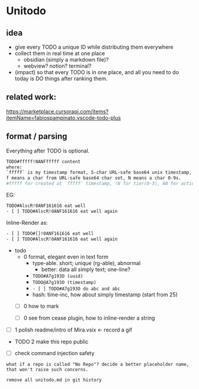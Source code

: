# Unitodo


## idea

- give every TODO a unique ID while distributing them everywhere
- collect them in real time at one place 
    - obsidian (simply a markdown file)?
    - webview? notion? terminal?
- (impact) so that every TODO is in one place, and all you need to do today is DO things after ranking them.

## related work:
https://marketplace.cursorapi.com/items?itemName=fabiospampinato.vscode-todo-plus


## format / parsing

Everything after TODO is optional.
```bash
TODO#fffff!NANFfffff content
where:
`fffff` is my timestamp format, 5-char URL-safe base64 unix timestamp, starting from 25.1.1, EG: `AlscR`.
f means a char from URL-safe base64 char set, N means a char 0-9s.
#fffff for created at `fffff` timestamp, !N for tier(0-3), AN for actionable(0-3), Ffffff for finished at `fffff` timestamp, content is the rest of the line.
```
EG:
```bash
TODO#AlscR!0ANF161616 eat well
- [ ] TODO#AlscR!0ANF161616 eat well again
```
Inline-Render as:
```bash
- [ ] TODO#[]!0ANF161616 eat well
- [ ] TODO#AlscR!0ANF161616 eat well again
```


- todo
    - 0 format, elegant even in text form
        - type-able. short; unique (rg-able), abnormal
            - better: data all simply text; one-line?
        - `TODO#A7g193O (uuid)`
        - `TODO@A7g193O (timestamp)`
        - `- [ ] TODO#A7g193O do abc and abc`
        - hash: time-inc, how about simply timestamp (start from 25)
    - [ ] 0 how to mark
    - [ ] 0 see from cease plugin, how to inline-render a string



- [ ] 1 polish readme/intro of Mira.vsix ← record a gif 



- TODO 2 make this repo public


- [ ] check command injection safety

```
what if a repo is called "No Repo"? decide a better placeholder name, that won't raise such concerns.

remove all unitodo.md in git history
```